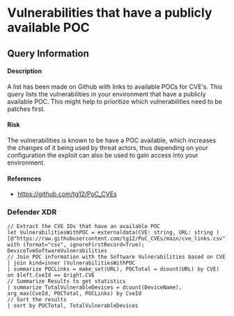 # Vulnerabilities that have a publicly available POC

## Query Information

#### Description
A list has been made on Github with links to available POCs for CVE's. This query lists the vulnerabilities in your environment that have a publicly available POC. This might help to prioritize which vulnerabilities need to be patches first. 

#### Risk
The vulnerabilities is known to be have a POC available, which increases the changes of it being used by threat actors, thus depending on your configuration the exploit can also be used to gain access into your environment. 

#### References
- https://github.com/tg12/PoC_CVEs

### Defender XDR
```
// Extract the CVE IDs that have an available POC
let VulnerabilitiesWithPOC = externaldata(CVE: string, URL: string )[@"https://raw.githubusercontent.com/tg12/PoC_CVEs/main/cve_links.csv"] with (format="csv", ignoreFirstRecord=True);
DeviceTvmSoftwareVulnerabilities
// Join POC information with the Software Vulnerabilities based on CVE
| join kind=inner (VulnerabilitiesWithPOC
| summarize POCLinks = make_set(URL), POCTotal = dcount(URL) by CVE) on $left.CveId == $right.CVE
// Summarize Results to get statistics
| summarize TotalVulnerableDevices = dcount(DeviceName), arg_max(CveId, POCTotal, POCLinks) by CveId
// Sort the results
| sort by POCTotal, TotalVulnerableDevices
```
